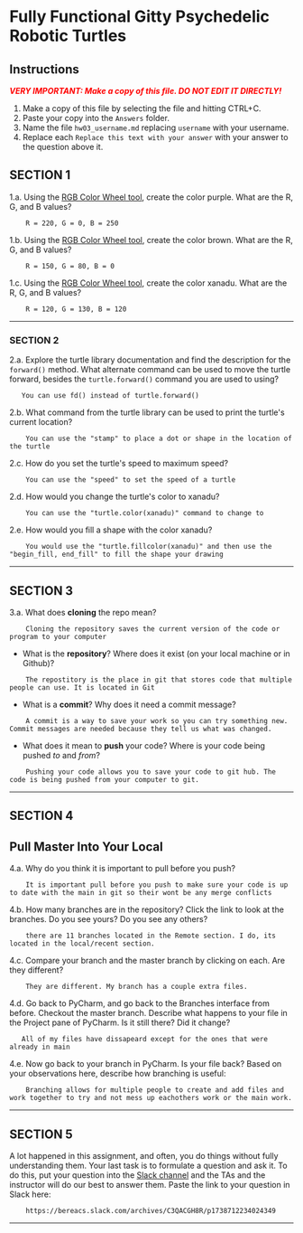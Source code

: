 # Fully Functional Gitty Psychedelic Robotic Turtles

## Instructions

**_<span style="color:red">
    VERY IMPORTANT: Make a copy of this file. DO NOT EDIT IT DIRECTLY!
</span>_**

1. Make a copy of this file by selecting the file and hitting CTRL+C. 
2. Paste your copy into the `Answers` folder.
3. Name the file `hw03_username.md` replacing `username` with your username.
4. Replace each `Replace this text with your answer` with your answer to the question above it.

## SECTION 1

1.a. Using the [RGB Color Wheel tool](https://colorspire.com/rgb-color-wheel/), create the color purple. 
     What are the R, G, and B values?

```
    R = 220, G = 0, B = 250
```

1.b. Using the [RGB Color Wheel tool](https://colorspire.com/rgb-color-wheel/), create the color brown. 
     What are the R, G, and B values? 

```
    R = 150, G = 80, B = 0
```

1.c. Using the [RGB Color Wheel tool](https://colorspire.com/rgb-color-wheel/), create the color xanadu. 
     What are the R, G, and B values?

```
    R = 120, G = 130, B = 120
```

---

### SECTION 2

2.a. Explore the turtle library documentation and find the description for the 
     `forward()` method. What alternate command can be used to move the turtle forward, 
     besides the `turtle.forward()` command you are used to using?

```
   You can use fd() instead of turtle.forward()
```

2.b. What command from the turtle library can be used to print the turtle's current 
   location?
   
```
    You can use the "stamp" to place a dot or shape in the location of the turtle
```

2.c. How do you set the turtle's speed to maximum speed?
   
```
    You can use the "speed" to set the speed of a turtle
```

2.d. How would you change the turtle's color to xanadu? 

```
    You can use the "turtle.color(xanadu)" command to change to 
```

2.e. How would you fill a shape with the color xanadu?

```
    You would use the "turtle.fillcolor(xanadu)" and then use the "begin_fill, end_fill" to fill the shape your drawing
```

---

## SECTION 3

3.a. What does **cloning** the repo mean?

```
    Cloning the repository saves the current version of the code or program to your computer
```


- What is the **repository**? Where does it exist (on your local machine or in Github)?

```
    The repostitory is the place in git that stores code that multiple people can use. It is located in Git
```


- What is a **commit**? Why does it need a commit message?

```
    A commit is a way to save your work so you can try something new. Commit messages are needed because they tell us what was changed.
```


- What does it mean to **push** your code? Where is your code being pushed _to_ and _from_?

```
    Pushing your code allows you to save your code to git hub. The code is being pushed from your computer to git.
```

---

## SECTION 4

## Pull Master Into Your Local

4.a. Why do you think it is important to pull before you push?

```
    It is important pull before you push to make sure your code is up to date with the main in git so their wont be any merge conflicts
```

4.b. How many branches are in the repository?
     Click the link to look at the branches. Do you see yours? Do you see any others? 

```
    there are 11 branches located in the Remote section. I do, its located in the local/recent section.
```


4.c. Compare your branch and the master branch by clicking on each. Are they different?

```
    They are different. My branch has a couple extra files.
```


4.d. Go back to PyCharm, and go back to the Branches interface from before. Checkout the 
     master branch.
     Describe what happens to your file in the Project pane of PyCharm. Is it still 
     there? Did it change?

```
   All of my files have dissapeard except for the ones that were already in main
```


4.e. Now go back to your branch in PyCharm. Is your file back? Based on your observations
     here, describe how branching is useful:

```
    Branching allows for multiple people to create and add files and work together to try and not mess up eachothers work or the main work.
```

---

## SECTION 5

A lot happened in this assignment, and often, you do things without fully understanding them. Your last task is to 
formulate a question and ask it. To do this, put your question into the [Slack channel](https://bereacs.slack.com/archives/C3QACGH8R) and the TAs and the 
instructor will do our best to answer them. Paste the link to your question in Slack here:

```
    https://bereacs.slack.com/archives/C3QACGH8R/p1738712234024349
```

---